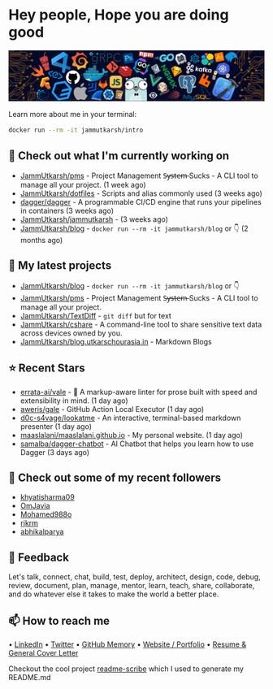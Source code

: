 # Hey people, Hope you are doing good

![Image](https://github.com/JammUtkarsh/jammutkarsh/blob/main/github-banner.png?raw=true)

Learn more about me in your terminal:

```bash
docker run --rm -it jammutkarsh/intro
```

## 👷 Check out what I'm currently working on

- [JammUtkarsh/pms](https://github.com/JammUtkarsh/pms) - Project Management  S̶y̶s̶t̶e̶m̶ Sucks - A CLI tool to manage all your project.  (1 week ago)
- [JammUtkarsh/dotfiles](https://github.com/JammUtkarsh/dotfiles) - Scripts and alias commonly used (3 weeks ago)
- [dagger/dagger](https://github.com/dagger/dagger) - A programmable CI/CD engine that runs your pipelines in containers (3 weeks ago)
- [JammUtkarsh/jammutkarsh](https://github.com/JammUtkarsh/jammutkarsh) -  (3 weeks ago)
- [JammUtkarsh/blog](https://github.com/JammUtkarsh/blog) - `docker run --rm -it jammutkarsh/blog` or 👇  (2 months ago)

## 🌱 My latest projects

- [JammUtkarsh/blog](https://github.com/JammUtkarsh/blog) - `docker run --rm -it jammutkarsh/blog` or 👇 
- [JammUtkarsh/pms](https://github.com/JammUtkarsh/pms) - Project Management  S̶y̶s̶t̶e̶m̶ Sucks - A CLI tool to manage all your project. 
- [JammUtkarsh/TextDiff](https://github.com/JammUtkarsh/TextDiff) - `git diff` but for text
- [JammUtkarsh/cshare](https://github.com/JammUtkarsh/cshare) - A command-line tool to share sensitive text data across devices owned by you.
- [JammUtkarsh/blog.utkarschourasia.in](https://github.com/JammUtkarsh/blog.utkarschourasia.in) - Markdown Blogs

## ⭐ Recent Stars

- [errata-ai/vale](https://github.com/errata-ai/vale) - :pencil: A markup-aware linter for prose built with speed and extensibility in mind. (1 day ago)
- [aweris/gale](https://github.com/aweris/gale) - GitHub Action Local Executor (1 day ago)
- [d0c-s4vage/lookatme](https://github.com/d0c-s4vage/lookatme) - An interactive, terminal-based markdown presenter (1 day ago)
- [maaslalani/maaslalani.github.io](https://github.com/maaslalani/maaslalani.github.io) - My personal website. (1 day ago)
- [samalba/dagger-chatbot](https://github.com/samalba/dagger-chatbot) - AI Chatbot that helps you learn how to use Dagger (3 days ago)

## 👯 Check out some of my recent followers

- [khyatisharma09](https://github.com/khyatisharma09)
- [OmJavia](https://github.com/OmJavia)
- [Mohamed988o](https://github.com/Mohamed988o)
- [rjkrm](https://github.com/rjkrm)
- [abhikalparya](https://github.com/abhikalparya)

## 💬 Feedback

Let's talk, connect, chat, build, test, deploy, architect, design, code, debug, review, document, plan, manage, mentor, learn, teach, share, collaborate, and do whatever else it takes to make the world a better place.

## 📫 How to reach me

  &bullet; [LinkedIn](https://www.linkedin.com/in/5utkarshc/)
  &bullet; [Twitter](https://twitter.com/JammUtkarsh)
  &bullet; [GitHub Memory](https://githubmemory.com/@JammUtkarsh)
  &bullet; [Website / Portfolio](https://utkarshchourasia.in/)
  &bullet; [Resume & General Cover Letter](https://drive.google.com/drive/folders/1ci7ngCK4trDgoGHongJxUamzC4hm0AqE?usp=sharing)

Checkout the cool project [readme-scribe](https://github.com/muesli/readme-scribe) which I used to generate my README.md
